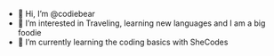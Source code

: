 - 👋 Hi, I’m @codiebear
- 👀 I’m interested in Traveling, learning new languages and I am a big foodie
- 🌱 I’m currently learning the coding basics with SheCodes


<!---
codiebear/codiebear is a ✨ special ✨ repository because its `README.md` (this file) appears on your GitHub profile.
You can click the Preview link to take a look at your changes.
--->
